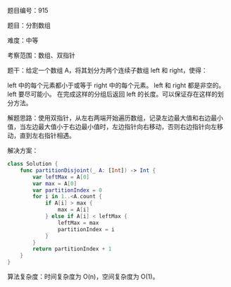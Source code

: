 题目编号：915

题目：分割数组

难度：中等

考察范围：数组、双指针

题干：给定一个数组 A，将其划分为两个连续子数组 left 和 right，使得：

left 中的每个元素都小于或等于 right 中的每个元素。
left 和 right 都是非空的。
left 要尽可能小。
在完成这样的分组后返回 left 的长度。可以保证存在这样的划分方法。

解题思路：使用双指针，从左右两端开始遍历数组，记录左边最大值和右边最小值，当左边最大值小于右边最小值时，左边指针向右移动，否则右边指针向左移动，直到左右指针相遇。

解决方案：

```swift
class Solution {
    func partitionDisjoint(_ A: [Int]) -> Int {
        var leftMax = A[0]
        var max = A[0]
        var partitionIndex = 0
        for i in 1..<A.count {
            if A[i] > max {
                max = A[i]
            } else if A[i] < leftMax {
                leftMax = max
                partitionIndex = i
            }
        }
        return partitionIndex + 1
    }
}
```

算法复杂度：时间复杂度为 O(n)，空间复杂度为 O(1)。